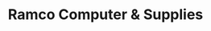 ---
title: "Ramco Computer & Supplies"
url: /bradley/ramco-computer-and-supplies/
shop: computer
---